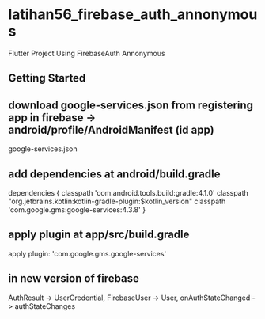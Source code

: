 # latihan56_firebase_auth_annonymous

Flutter Project Using FirebaseAuth Annonymous

## Getting Started

## download google-services.json from registering app in firebase -> android/profile/AndroidManifest (id app)

google-services.json

## add dependencies at android/build.gradle

dependencies {
classpath 'com.android.tools.build:gradle:4.1.0'
classpath "org.jetbrains.kotlin:kotlin-gradle-plugin:$kotlin_version"
classpath 'com.google.gms:google-services:4.3.8'
}

## apply plugin at app/src/build.gradle

apply plugin: 'com.google.gms.google-services'

## in new version of firebase

AuthResult -> UserCredential,
FirebaseUser -> User,
onAuthStateChanged -> authStateChanges
